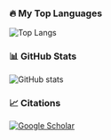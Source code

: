 ### 🔥 My Top Languages

![Top Langs](https://github-readme-stats.vercel.app/api/top-langs/?username=asifbk&theme=dracula)

### 📊 GitHub Stats

![GitHub stats](https://github-readme-stats.vercel.app/api?username=asifbk&show_icons=true&theme=tokyonight)
### 📈 Citations
[![Google Scholar](https://img.shields.io/badge/Google%20Scholar-Profile-blue?logo=Google-Scholar&style=flat-square)]([https://scholar.google.com/citations?user=XXXXXXXXXXX](https://scholar.google.com/citations?user=vOcYv8AAAAAJ&hl=en))

